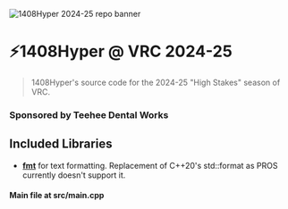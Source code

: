 ![1408Hyper 2024-25 repo banner](https://raw.githubusercontent.com/helloworld3200/1408Hyper-2024VRC-Code/main/readme-assets/banner1.png)

# ⚡1408Hyper @ VRC 2024-25

> 1408Hyper's source code for the 2024-25 "High Stakes" season of VRC.

### Sponsored by Teehee Dental Works

## Included Libraries
- [**fmt**](https://fmt.dev/11.0/) for text formatting. Replacement of C++20's std::format as  PROS currently doesn't support it.

#### Main file at src/main.cpp
